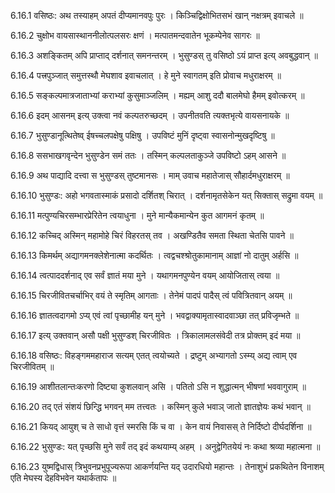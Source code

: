 6.16.1
वसिष्ठः:
अथ तस्याहम् अपतं दीप्यमानवपुः पुरः ।
किञ्चिद्विक्षोभितसभं खान् नक्षत्रम् इवाचले ॥


6.16.2
चुक्षोभ वायसास्थाननीलोत्पलसरः क्षणं ।
मत्पातमन्दवातेन भूकम्पेनेव सागरः ॥


6.16.3
अशङ्कितम् अपि प्राप्ताद् दर्शनात् समनन्तरम् ।
भुसुण्डस् तु वसिष्ठो ऽयं प्राप्त इत्य् अवबुद्धवान् ॥


6.16.4
पत्त्रपुञ्जात् समुत्तस्थौ मेघशाव इवाचलात् ।
हे मुने स्वागतम् इति प्रोवाच मधुराक्षरम् ॥


6.16.5
सङ्कल्पमात्रजाताभ्यां कराभ्यां कुसुमाञ्जलिम् ।
मह्यम् आशु ददौ बालमेघो हैमम् इवोत्करम् ॥


6.16.6
इदम् आसनम् इत्य् उक्त्वा नवं कल्पतरुच्छदम् ।
उपनीतवति त्यक्तभृत्ये वायसनायके ॥


6.16.7
भुसुण्डानूत्थितेष्व् ईषच्चलपक्षेषु पक्षिषु ।
उपविष्टं मुनिं दृष्ट्वा स्वासनोन्मुखदृष्टिषु ॥


6.16.8
ससभाखगवृन्देन भुसुण्डेन समं ततः ।
तस्मिन् कल्पलताकुञ्जे उपविष्टो ऽहम् आसने ॥


6.16.9
अथ पाद्यादि दत्त्वा स भुसुण्डस् तुष्टमानसः ।
माम् उवाच महातेजास् सौहार्दमधुराक्षरम् ॥


6.16.10
भुसुण्डः:
अहो भगवतास्माकं प्रसादो दर्शितश् चिरात् ।
दर्शनामृतसेकेन यत् सिक्तास् सद्रुमा वयम् ॥


6.16.11
मत्पुण्यचिरसम्भारप्रेरितेन त्वयाधुना ।
मुने मान्यैकमान्येन कुत आगमनं कृतम् ॥


6.16.12
कच्चिद् अस्मिन् महामोहे चिरं विहरतस् तव ।
अखण्डितैव समता स्थिता चेतसि पावने ॥


6.16.13
किमर्थम् अद्यागमनक्लेशेनात्मा कदर्थितः ।
त्वद्वचश्श्रोतुकामानाम् आज्ञां नो दातुम् अर्हसि ॥


6.16.14
त्वत्पाददर्शनाद् एव सर्वं ज्ञातं मया मुने ।
यथागमनपुण्येन वयम् आयोजितास् त्वया ॥


6.16.15
चिरजीवितचर्चाभिर् वयं ते स्मृतिम् आगताः ।
तेनेमं पादपं पादैस् त्वं पवित्रितवान् अयम् ॥


6.16.16
ज्ञातत्वदागमो ऽप्य् एवं त्वां पृच्छामीह यन् मुने ।
भवद्वाक्यामृतास्वादवाञ्छा तत् प्रविजृम्भते ॥


6.16.17
इत्य् उक्तवान् असौ पक्षी भुसुण्डश् चिरजीवितः ।
त्रिकालामलसंवेदी तत्र प्रोक्तम् इदं मया ॥


6.16.18
वसिष्ठः:
विहङ्गममहाराज सत्यम् एतत् त्वयोच्यते ।
द्रष्टुम् अभ्यागतो ऽस्म्य् अद्य त्वाम् एव चिरजीवितम् ॥


6.16.19
आशीतलान्तःकरणो दिष्ट्या कुशलवान् असि ।
पतितो ऽसि न शुद्धात्मन् भीषणां भववागुराम् ॥


6.16.20
तद् एतं संशयं छिन्द्धि भगवन् मम तत्त्वतः ।
कस्मिन् कुले भवाञ् जातो ज्ञातज्ञेयः कथं भवान् ॥


6.16.21
कियद् आयुश् च ते साधो वृत्तं स्मरसि किं च वा ।
केन वायं निवासस् ते निर्दिष्टो दीर्घदर्शिना ॥


6.16.22
भुसुण्डः:
यत् पृच्छसि मुने सर्वं तद् इदं कथयाम्य् अहम् ।
अनुद्वेगितयेयं नः कथा श्रव्या महात्मना ॥


6.16.23
युष्मद्विधास् त्रिभुवनप्रभुपूज्यरूपा आकर्णयन्ति यद् उदारधियो महान्तः ।
तेनाशुभं प्रकथितेन विनाशम् एति मेघस्य देहविभवेन यथार्कतापः ॥

